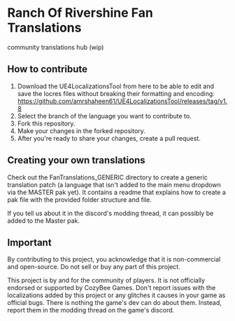 # Ranch Of Rivershine Fan Translations
community translations hub (wip)

## How to contribute
1. Download the UE4LocalizationsTool from here to be able to edit and save the locres files without breaking their formatting and encoding: https://github.com/amrshaheen61/UE4LocalizationsTool/releases/tag/v1.8
2. Select the branch of the language you want to contribute to.
3. Fork this repository.
4. Make your changes in the forked repository.
5. After you're ready to share your changes, create a pull request.

## Creating your own translations
Check out the FanTranslations_GENERIC directory to create a generic translation patch (a language that isn't added to the main menu dropdown via the MASTER pak yet).
It contains a readme that explains how to create a pak file with the provided folder structure and file.

If you tell us about it in the discord's modding thread, it can possibly be added to the Master pak.

## Important
By contributing to this project, you acknowledge that it is non-commercial and open-source. Do not sell or buy any part of this project.

This project is by and for the community of players. It is not officially endorsed or supported by CozyBee Games. Don't report issues with the localizations added by this project or any glitches it causes in your game as official bugs. There is nothing the game's dev can do about them. Instead, report them in the modding thread on the game's discord.
